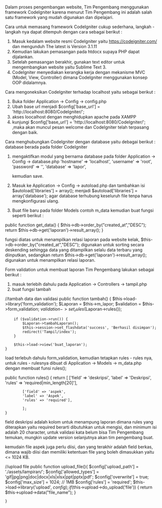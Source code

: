Dalam proses pengembangan website, Tim Pengembang menggunakan framework CodeIgniter karena menurut Tim Pengembang ini adalah salah satu framework yang mudah digunakan dan dipelajari.

Cara untuk memasang framework CodeIgniter cukup sederhana, langkah - langkah nya dapat ditempuh dengan cara sebagai berikut : 
1. Masuk kedalam website resmi CodeIgniter yaitu https://codeigniter.com/ dan mengunduh The latest is Version 3.1.11
2. Kemudian lakukan pemasangan pada htdocx supaya PHP dapat dijalankan.
3. Setelah pemasangan berakhir, gunakan text editor untuk mengembangkan website yaitu Sublime Text 3.
4. CodeIgniter menyediakan kerangka kerja dengan mekanisme MVC (Model, View, Controller) dimana CodeIgniter menggunakan konsep OOP didalamnya.

Cara mengoneksikan CodeIgniter terhadap localhost yaitu sebagai berikut :
1. Buka folder Application -> Config -> config.php
2. Ubah base url menjadi $config['base_url'] = 'http://localhost:8080/CodeIgniter/'; 
3. akses loocalhost dengan menghidupkan apache pada XAMPP
4. kunjungi $config['base_url'] = 'http://localhost:8080/CodeIgniter/'; ,maka akan muncul pesan welcome dan CodeIgniter telah terpasang dengan baik.

Cara menghubungkan CodeIgniter dengan database yaitu debagai berikut :
database berada pada folder CodeIgniter
1. mengaktifkan modul yang bernama database pada folder Application -> Config -> database.php
   'hostname' => 'localhost',
	'username' => 'root',
	'password' => '',
	'database' => 'lapor',
   
   kemudian save.

2. Masuk ke Application -> Config -> autoload.php dan tambahkan isi $autoload['libraries'] = array(); menjadi $autoload['libraries'] = array('database');  agar database terhubung keseluruh file tenpa harus mengkonfigurasi ulang.

3. Buat file baru pada folder Models contoh m_data kemudian buat fungsi seperti berikut :

public function get_data()
	{
		$this->db->order_by("created_at","DESC");
		return $this->db->get('laporan')->result_array();
	}

fungsi diatas untuk menampilkan relasi laporan pada website kelak,  $this->db->order_by("created_at","DESC"); digunakan untuk sorting secara deskending sehingga data yang ditampilkan selalu data terbaru yang diinputkan, sedangkan return $this->db->get('laporan')->result_array(); digunakan untuk menampilkan relasi laporan.

Form validation untuk membuat laporan Tim Pengembang lakukan sebagai berikut :
1. masuk terlebih dahulu pada Application -> Controllers -> tampil.php 
2. buat fungsi tambah

//tambah data dan validasi
	public function tambah()
    {
    	$this->load->library('form_validation');
        $Laporan = $this->m_lapor;
        $validation = $this->form_validation;
        $validation->set_rules($Laporan->rules());

        if ($validation->run()) {
            $Laporan->tambahLaporan();
            $this->session->set_flashdata('success', 'Berhasil disimpan');
            redirect('Tampil/index');
        }

        $this->load->view('buat_laporan');
    }

load terlebuh dahulu form_validation, kemudian tetapkan rules - rules nya, untuk rules - rulesnya dibuat di Application -> Models -> m_data.php dengan membuat funsi rules();

public function rules()
    {
        return [
            ['field' => 'deskripsi',
            'label' => 'Deskripsi',
            'rules' => 'required|min_length[20]'],

            ['field' => 'aspek',
            'label' => 'Aspek',
            'rules' => 'required'],
          
            ];
    }

field deskripsi adalah kolom untuk menampung laporan dimana rules yang diterapkan yaitu required berarti dibutuhkan untuk mengisi, dan minimum isi adalah 20 character, untuk validasi kata belum bisa Tim Pengembang temukan, mungkin update version selanjutnya akan tim pengembang buat.

kemudain file aspek juga perlu diisi, dan yang terakhir adalah field berkas, dimana wajib diisi dan memiliki ketentuan file yang boleh dimasukkan yaitu <= 1024 KB.


//upload file
	public function upload_file(){
		$config['upload_path']          = './assets/lampiran/';
		$config['allowed_types']        = 'gif|jpg|png|doc|docx|xls|xlsx|ppt|pptx|pdf';
		$config['overwrite']			= true;
		$config['max_size']             = 1024; // 1MB
		$config['rules']                = 'required';
		$this->load->library('upload', $config);
		if ($this->upload->do_upload('file')) {
			return $this->upload->data("file_name");
		}

	}

